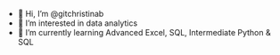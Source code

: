 - 👋 Hi, I’m @gitchristinab
- 👀 I’m interested in data analytics
- 🌱 I’m currently learning Advanced Excel, SQL, Intermediate Python & SQL 

<!---
gitchristinab/gitchristinab is a ✨ special ✨ repository because its `README.md` (this file) appears on your GitHub profile.
You can click the Preview link to take a look at your changes.
--->
